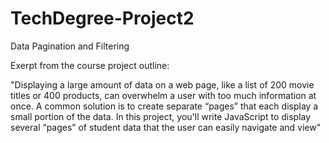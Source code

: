 # TechDegree-Project2
Data Pagination and Filtering 

Exerpt from the course project outline: 

"Displaying a large amount of data on a web page, like a list of 200 movie titles or 400 products, can overwhelm a user with too much information at once. A common solution is to create separate “pages” that each display a small portion of the data. In this project, you'll write JavaScript to display several “pages” of student data that the user can easily navigate and view" 
